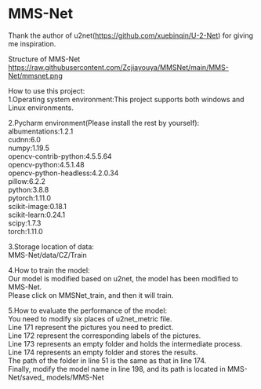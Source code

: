 # MMS-Net
Thank the author of u2net(https://github.com/xuebinqin/U-2-Net) for giving me inspiration.  

Structure of MMS-Net  
https://raw.githubusercontent.com/Zcjiayouya/MMSNet/main/MMS-Net/mmsnet.png  

How to use this project:  
1.Operating system environment:This project supports both windows and Linux environments.  
  
2.Pycharm environment(Please install the rest by yourself):  
    albumentations:1.2.1  
    cudnn:6.0  
    numpy:1.19.5  
    opencv-contrib-python:4.5.5.64  
    opencv-python:4.5.1.48  
    opencv-python-headless:4.2.0.34  
    pillow:6.2.2  
    python:3.8.8  
    pytorch:1.11.0  
    scikit-image:0.18.1  
    scikit-learn:0.24.1  
    scipy:1.7.3  
    torch:1.11.0  
  
3.Storage location of data:  
    MMS-Net/data/CZ/Train  
  
4.How to train the model:  
    Our model is modified based on u2net, the model has been modified to MMS-Net.  
    Please click on MMSNet_train, and then it will train. 
  
5.How to evaluate the performance of the model:  
   You need to modify six places of u2net_metric file.  
      Line 171 represent the pictures you need to predict.  
      Line 172 represent the corresponding labels of the pictures.  
      Line 173 represents an empty folder and holds the intermediate process.  
      Line 174 represents an empty folder and stores the results.  
      The path of the folder in line 51 is the same as that in line 174.  
      Finally, modify the model name in line 198, and its path is located in MMS-Net/saved_ models/MMS-Net  
